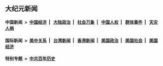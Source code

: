 ## 大纪元新闻

#### 中国新闻 &nbsp;>&nbsp; [中国经济](indexes/ncid283/README.md?06080445) &nbsp;| &nbsp; [大陆政治](indexes/ncid277/README.md?06080445) &nbsp;| &nbsp; [社会万象](indexes/ncid282/README.md?06080445) &nbsp;| &nbsp; [中国人权](indexes/ncid278/README.md?06080445) &nbsp;| &nbsp; [群体事件](indexes/ncid279/README.md?06080445) &nbsp;| &nbsp; [天灾人祸](indexes/ncid280/README.md?06080445)

#### 国际新闻 &nbsp;>&nbsp; [美中关系](indexes/nf1412576/README.md?06080445) &nbsp;| &nbsp; [台湾新闻](indexes/ncid1349361/README.md?06080445) &nbsp;| &nbsp; [香港新闻](indexes/ncid1349362/README.md?06080445) &nbsp;| &nbsp; [美国政治](indexes/ncid1078159/README.md?06080445) &nbsp;| &nbsp; [美国社会](indexes/ncid1078160/README.md?06080445) &nbsp;| &nbsp; [美国经济](indexes/ncid1078158/README.md?06080445)

#### 特别专题 &nbsp;>&nbsp; [中共百年历史](https://github.com/easy2view/epoch-special/blob/master/README.md?06080445)  
